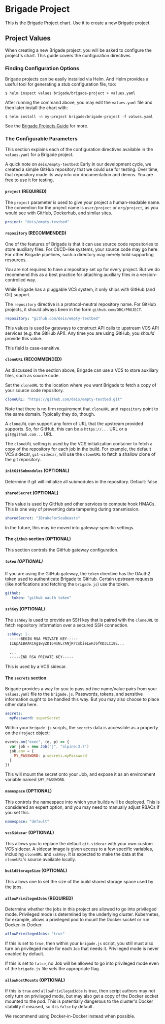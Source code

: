 # Brigade Project

This is the Brigade Project chart. Use it to create a new Brigade project.

## Project Values

When creating a new Brigade project, you will be asked to configure the project's
chart. This guide covers the configuration directives.

### Finding Configuration Options

Brigade projects can be easily installed via Helm. And Helm provides a useful
tool for generating a stub configuration file, too:

```console
$ helm inspect values brigade/brigade-project > values.yaml
```

After running the command above, you may edit the `values.yaml` file and then
later install the chart with:

```console
$ helm install -n my-project brigade/brigade-project -f values.yaml
```

See the [Brigade Projects Guide](https://github.com/brigadecore/brigade/blob/master/docs/topics/projects.md) for more.

### The Configurable Parameters

This section explains each of the configuration directives available in the
`values.yaml` for a Brigade project.

A quick note on `deis/empty-testbed`: Early in our development cycle, we created
a simple GitHub repository that we could use for testing. Over time, that repository
made its way into our documentation and demos. You are free to use it for testing.

#### `project` (REQUIRED)

The `project` parameter is used to give your project a human-readable name. The
convention for the project name is `user/project` or `org/project`, as you would
see with GitHub, Dockerhub, and similar sites.

```yaml
project: "deis/empty-testbed"
```

#### `repository` (RECOMMENDED)

One of the features of Brigade is that it can use source code repositories to
store auxiliary files. For CI/CD-like systems, your source code may go here.
For other Brigade pipelines, such a directory may merely hold supporting resources.

You are not required to have a repository set up for every project. But we do
recommend this as a best practice for attaching auxiliary files in a version-controlled
way.

While Brigade has a pluggable VCS system, it only ships with GitHub (and Git)
support.

The `repository` directive is a protocol-neutral repository name. For
GitHub projects, it should always been in the form `github.com/ORG/PROJECT`.

```yaml
repository: "github.com/deis/empty-testbed"
```

This values is used by gateways to construct API calls to upstream VCS API
services (e.g. the GitHub API). Any time you are using GitHub, you _should_
provide this value.

This field is case-sensitive.

#### `cloneURL` (RECOMMENDED)

As discussed in the section above, Brigade can use a VCS to store auxiliary
files, such as source code.

Set the `cloneURL` to the location where you want Brigade to fetch a copy of
your source code repository.

```yaml
cloneURL: "https://github.com/deis/empty-testbed.git"
```

Note that there is no firm requirement that `cloneURL` and `repository` point to
the same domain. Typically they do, though.

A `cloneURL` can support any form of URL that the upstream provided supports. So,
for GitHub, this can be a `https://...` URL or a `git@github.com...` URL.

The `cloneURL` setting is used by the VCS initialization container to fetch
a copy of the repository for each job in the build. For example, the default
VCS sidecar, `git-sidecar`, will use the `cloneURL` to fetch a shallow clone
of the git repository.

#### `initGitSubmodules` (OPTIONAL)

Determine if git will initialize all submodules in the repository. Default: false

#### `sharedSecret` (OPTIONAL)

This value is used by GitHub and other services to compute hook HMACs. This
is one way of preventing data tampering during transmission.

```yaml
sharedSecret: "IBrakeForSeaBeasts"
```

In the future, this may be moved into gateway-specific settings.

#### The `github` section (OPTIONAL)

This section controls the GitHub gateway configuration.

##### `token` (OPTIONAL)

If you are using the GitHub gateway, the `token` directive has the OAuth2 token
used to authenticate Brigade to GitHub. Certain upstream requests (like notifications
and fetching the `brigade.js`) use the token.

```yaml
github:
   token: "github oauth token"
```

#### `sshKey` (OPTIONAL)

The `sshKey` is used to provide an SSH key that is paired with the `cloneURL` to
fetch repository information over a secured SSH connection.

```yaml
 sshKey: |-
  -----BEGIN RSA PRIVATE KEY-----
  IIEpAIBAAKCAg1wyZD164xNLrANjRrcsbieLwHJ6fKD3LC19E...
  ...
  ...
  -----END RSA PRIVATE KEY-----
```

This is used by a VCS sidecar.

#### The `secrets` section

Brigade provides a way for you to pass _ad hoc_ name/value pairs from your
`values.yaml` file to the `brigade.js`. Passwords, tokens, and sensitive information
_ought_ to be handled this way. But you may also choose to place other data here.

```yaml
secrets:
  myPassword: superSecret
```

Within your `brigade.js` scripts, the `secrets` data is accessible as a property
on the `Project` object:

```javascript
events.on("exec", (e, p) => {
  var job = new Job("j", "alpine:3.7")
  job.env = {
    MY_PASSWORD: p.secrets.myPassword
  }
})
```

This will mount the secret onto your Job, and expose it as an environment variable
named `$MY_PASSWORD`.

#### `namespace` (OPTIONAL)

This controls the namespace into which your builds will be deployed. This is
considered an expert option, and you may need to manually adjust RBACs if you
set this.

```yaml
namespace: "default"
```

#### `vcsSidecar` (OPTIONAL)

This allows you to replace the default `git-sidecar` with your own custom VCS
sidecar. A sidecar image is given access to a few specific variables, including
`cloneURL` and `sshKey`. It is expected to make the data at the `cloneURL`'s source
available locally.

#### `buildStorageSize` (OPTIONAL)

This allows one to set the size of the build shared storage space used by the jobs.

#### `allowPrivilegedJobs` (REQUIRED)

Determine whether the jobs in this project are allowed to go into privileged mode.
Privileged mode is determined by the underlying cluster. Kubernetes, for example,
allows a privileged pod to mount the Docker socket or run Docker-in-Docker.

```yaml
allowPrivilegedJobs: "true"
```

If this is set to `true`, then within your `brigade.js` script, you still must also
turn on privileged mode for each `Job` that needs it. Privileged mode is never
enabled by default.

If this is set to `false`, no Job will be allowed to go into privileged mode even
of the `brigade.js` file sets the appropriate flag.

#### `allowHostMounts` (OPTIONAL)

If this is `true` and `allowPrivilegedJobs` is true, then script authors may
not only turn on privileged mode, but may also get a copy of the Docker socket
mounted to the pod. This is potentially dangerous to the cluster's Docker stability
if misused, so it is `false` by default.

We recommend using Docker-in-Docker instead when possible.

